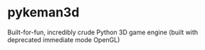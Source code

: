 # pykeman3d
Built-for-fun, incredibly crude Python 3D game engine (built with deprecated immediate mode OpenGL)
